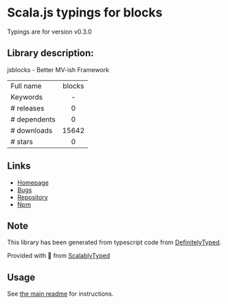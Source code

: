 
# Scala.js typings for blocks

Typings are for version v0.3.0

## Library description:
jsblocks - Better MV-ish Framework

|                    |                 |
| ------------------ | :-------------: |
| Full name          | blocks |
| Keywords           | - |
| # releases         | 0 |
| # dependents       | 0 |
| # downloads        | 15642 |
| # stars            | 0 |

## Links
- [Homepage](https://github.com/astoilkov/jsblocks)
- [Bugs](https://github.com/astoilkov/jsblocks/issues)
- [Repository](https://github.com/astoilkov/jsblocks)
- [Npm](https://www.npmjs.com/package/blocks)
    


## Note
This library has been generated from typescript code from [DefinitelyTyped](https://definitelytyped.org).

Provided with :purple_heart: from [ScalablyTyped](https://github.com/oyvindberg/ScalablyTyped)

## Usage
See [the main readme](../../readme.md) for instructions.


